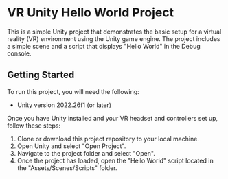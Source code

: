 VR Unity Hello World Project
============================

This is a simple Unity project that demonstrates the basic setup for a virtual reality (VR) environment using the Unity game engine. The project includes a simple scene and a script that displays "Hello World" in the Debug console.

Getting Started
---------------

To run this project, you will need the following:

-   Unity version 2022.26f1 (or later)

Once you have Unity installed and your VR headset and controllers set up, follow these steps:

1.  Clone or download this project repository to your local machine.
2.  Open Unity and select "Open Project".
3.  Navigate to the project folder and select "Open".
4.  Once the project has loaded, open the "Hello World" script located in the "Assets/Scenes/Scripts" folder.
